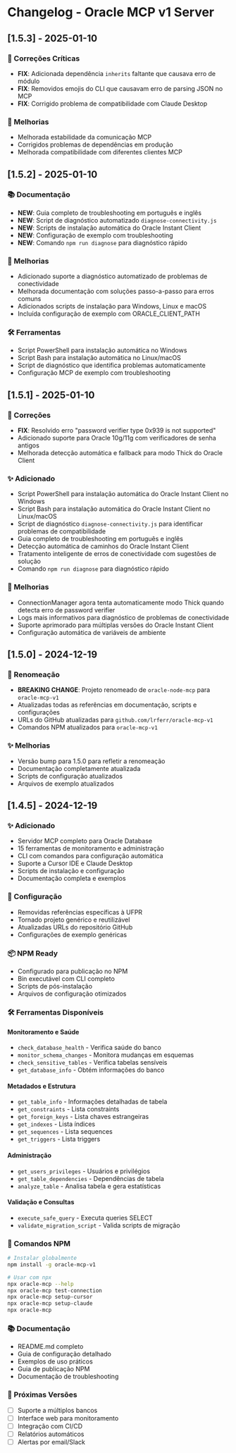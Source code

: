 # Changelog - Oracle MCP v1 Server

## [1.5.3] - 2025-01-10

### 🔧 Correções Críticas
- **FIX**: Adicionada dependência `inherits` faltante que causava erro de módulo
- **FIX**: Removidos emojis do CLI que causavam erro de parsing JSON no MCP
- **FIX**: Corrigido problema de compatibilidade com Claude Desktop

### 🚀 Melhorias
- Melhorada estabilidade da comunicação MCP
- Corrigidos problemas de dependências em produção
- Melhorada compatibilidade com diferentes clientes MCP

## [1.5.2] - 2025-01-10

### 📚 Documentação
- **NEW**: Guia completo de troubleshooting em português e inglês
- **NEW**: Script de diagnóstico automatizado `diagnose-connectivity.js`
- **NEW**: Scripts de instalação automática do Oracle Instant Client
- **NEW**: Configuração de exemplo com troubleshooting
- **NEW**: Comando `npm run diagnose` para diagnóstico rápido

### 🔧 Melhorias
- Adicionado suporte a diagnóstico automatizado de problemas de conectividade
- Melhorada documentação com soluções passo-a-passo para erros comuns
- Adicionados scripts de instalação para Windows, Linux e macOS
- Incluída configuração de exemplo com ORACLE_CLIENT_PATH

### 🛠️ Ferramentas
- Script PowerShell para instalação automática no Windows
- Script Bash para instalação automática no Linux/macOS
- Script de diagnóstico que identifica problemas automaticamente
- Configuração MCP de exemplo com troubleshooting

## [1.5.1] - 2025-01-10

### 🔧 Correções
- **FIX**: Resolvido erro "password verifier type 0x939 is not supported" 
- Adicionado suporte para Oracle 10g/11g com verificadores de senha antigos
- Melhorada detecção automática e fallback para modo Thick do Oracle Client

### ✨ Adicionado
- Script PowerShell para instalação automática do Oracle Instant Client no Windows
- Script Bash para instalação automática do Oracle Instant Client no Linux/macOS
- Script de diagnóstico `diagnose-connectivity.js` para identificar problemas de compatibilidade
- Guia completo de troubleshooting em português e inglês
- Detecção automática de caminhos do Oracle Instant Client
- Tratamento inteligente de erros de conectividade com sugestões de solução
- Comando `npm run diagnose` para diagnóstico rápido

### 🚀 Melhorias
- ConnectionManager agora tenta automaticamente modo Thick quando detecta erro de password verifier
- Logs mais informativos para diagnóstico de problemas de conectividade
- Suporte aprimorado para múltiplas versões do Oracle Instant Client
- Configuração automática de variáveis de ambiente

## [1.5.0] - 2024-12-19

### 🔄 Renomeação
- **BREAKING CHANGE**: Projeto renomeado de `oracle-node-mcp` para `oracle-mcp-v1`
- Atualizadas todas as referências em documentação, scripts e configurações
- URLs do GitHub atualizadas para `github.com/lrferr/oracle-mcp-v1`
- Comandos NPM atualizados para `oracle-mcp-v1`

### ✨ Melhorias
- Versão bump para 1.5.0 para refletir a renomeação
- Documentação completamente atualizada
- Scripts de configuração atualizados
- Arquivos de exemplo atualizados

## [1.4.5] - 2024-12-19

### ✨ Adicionado
- Servidor MCP completo para Oracle Database
- 15 ferramentas de monitoramento e administração
- CLI com comandos para configuração automática
- Suporte a Cursor IDE e Claude Desktop
- Scripts de instalação e configuração
- Documentação completa e exemplos

### 🔧 Configuração
- Removidas referências específicas à UFPR
- Tornado projeto genérico e reutilizável
- Atualizadas URLs do repositório GitHub
- Configurações de exemplo genéricas

### 📦 NPM Ready
- Configurado para publicação no NPM
- Bin executável com CLI completo
- Scripts de pós-instalação
- Arquivos de configuração otimizados

### 🛠️ Ferramentas Disponíveis

#### Monitoramento e Saúde
- `check_database_health` - Verifica saúde do banco
- `monitor_schema_changes` - Monitora mudanças em esquemas
- `check_sensitive_tables` - Verifica tabelas sensíveis
- `get_database_info` - Obtém informações do banco

#### Metadados e Estrutura
- `get_table_info` - Informações detalhadas de tabela
- `get_constraints` - Lista constraints
- `get_foreign_keys` - Lista chaves estrangeiras
- `get_indexes` - Lista índices
- `get_sequences` - Lista sequences
- `get_triggers` - Lista triggers

#### Administração
- `get_users_privileges` - Usuários e privilégios
- `get_table_dependencies` - Dependências de tabela
- `analyze_table` - Analisa tabela e gera estatísticas

#### Validação e Consultas
- `execute_safe_query` - Executa queries SELECT
- `validate_migration_script` - Valida scripts de migração

### 🚀 Comandos NPM
```bash
# Instalar globalmente
npm install -g oracle-mcp-v1

# Usar com npx
npx oracle-mcp --help
npx oracle-mcp test-connection
npx oracle-mcp setup-cursor
npx oracle-mcp setup-claude
npx oracle-mcp
```

### 📚 Documentação
- README.md completo
- Guia de configuração detalhado
- Exemplos de uso práticos
- Guia de publicação NPM
- Documentação de troubleshooting

### 🔄 Próximas Versões
- [ ] Suporte a múltiplos bancos
- [ ] Interface web para monitoramento
- [ ] Integração com CI/CD
- [ ] Relatórios automáticos
- [ ] Alertas por email/Slack
